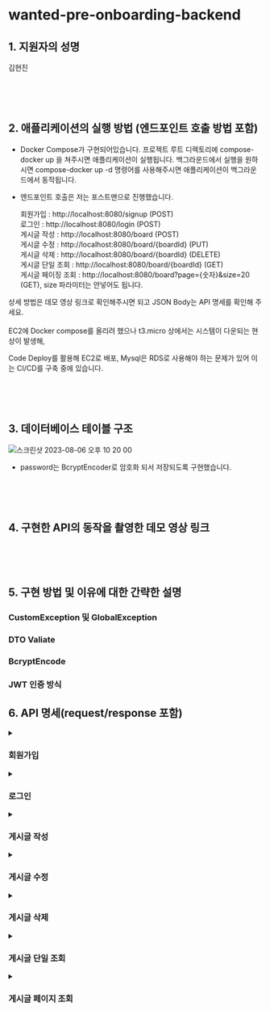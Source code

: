 # wanted-pre-onboarding-backend


## 1. 지원자의 성명
김현진

<br>
<br>
<br>

## 2. 애플리케이션의 실행 방법 (엔드포인트 호출 방법 포함)
- Docker Compose가 구현되어있습니다.
  프로젝트 루트 디렉토리에 compose-docker up 을 쳐주시면 애플리케이션이 실행됩니다.
  백그라운드에서 실행을 원하시면 compose-docker up -d 명령어를 사용해주시면 애플리케이션이 백그라운드에서 동작됩니다.


- 엔드포인트 호출은 저는 포스트맨으로 진행했습니다.

  
  회원가입 : http://localhost:8080/signup (POST) <br>
  로그인 : http://localhost:8080/login (POST) <br>
  게시글 작성 : http://localhost:8080/board (POST) <br>
  게시글 수정 : http://localhost:8080/board/{boardId} (PUT) <br>
  게시글 삭제 : http://localhost:8080/board/{boardId} (DELETE) <br>
  게시글 단일 조회 : http://localhost:8080/board/{boardId} (GET) <br>
  게시글 페이징 조회 : http://localhost:8080/board?page={숫자}&size=20 (GET), size 파라미터는 안넣어도 됩니다.

상세 방법은 데모 영상 링크로 확인해주시면 되고 JSON Body는 API 명세를 확인해 주세요.
<br>
<br>
EC2에 Docker compose를 올리려 했으나 t3.micro 상에서는 시스템이 다운되는 현상이 발생해,

Code Deploy를 활용해 EC2로 배포, Mysql은 RDS로 사용해야 하는 문제가 있어 이는 CI/CD를 구축 중에 있습니다.


<br>
<br>
<br>

## 3. 데이터베이스 테이블 구조

![스크린샷 2023-08-06 오후 10 20 00](https://github.com/khj745700/wanted-pre-onboarding-backend/assets/68643347/b98ddbe0-4d04-4ec5-a43c-f05511063e7f)

- password는 BcryptEncoder로 암호화 되서 저장되도록 구현했습니다.

<br>
<br>
<br>

## 4. 구현한 API의 동작을 촬영한 데모 영상 링크


<br>
<br>
<br>


## 5. 구현 방법 및 이유에 대한 간략한 설명

### CustomException 및 GlobalException


### DTO Valiate


### BcryptEncode


### JWT 인증 방식






## 6. API 명세(request/response 포함)

<details>
<summary><h3>회원가입</h3></summary>
<div markdown="1">
  
|엔드포인트|메서드명|
|---|---|
|/signup|post|

### request
```json
{
    "username": "@",
    "password": "12345678"
}
```


### response
성공 시
202 Accepted

실패 시
- 이메일 검증 실패
400 Bad Request
```json
{
    "errorMessage": "값이 유효하지 않습니다. (@가 포함되어야 합니다.)",
    "httpStatus": "BAD_REQUEST"
}
```

- 비밀번호 검증 실패
400 Bad Request
```json
{
    "errorMessage": "값이 유효하지 않습니다. (8글자 이상이어야 합니다.)",
    "httpStatus": "BAD_REQUEST"
}
```

- 중복 회원 존재
400 Bad Request
```json

```

<br>
<br>

</details>
</div>



<details>
<summary><h3>로그인</h3></summary>
<div markdown="1">

|엔드포인트|메서드명|
|---|---|
|/login|post|

### request
```json
{
    "username": "@",
    "password": "12345678"
}
```


### response
성공 시
200 OK

실패 시
```c
"Invalid Username or Password"
```

<br>
<br>

</details>
</div>


<details>
<summary><h3>게시글 작성</h3></summary>
<div markdown="1">

|엔드포인트|메서드명|
|---|---|
|/board|post|

### request
```json
{
    "title":"hello",
    "description":"test"
}
```


### response
성공 시
200 OK

실패 시
- 로그인 되어 있지 않음
401 Unauthorized
```json
{
    "errorMessage": "로그인 후 이용해주세요",
    "httpStatus": "UNAUTHORIZED"
}
```

- 제목이 작성되어 있지 않음.
400 BadRequest
```json
{
    "errorMessage": "제목을 채워야 합니다.",
    "httpStatus": "BAD_REQUEST"
}
```

- 내용이 작성되어 있지 않음.
400 BadRequest
```json
{
    "errorMessage": "내용을 채워야 합니다.",
    "httpStatus": "BAD_REQUEST"
}
```

<br>
<br>

</details>
</div>


<details>
<summary><h3>게시글 수정</h3></summary>
<div markdown="1">

|엔드포인트|메서드명|
|---|---|
|/board/{id}|put|

### request
```json
{
    "title":"hello",
    "description":"test"
}
```


### response
성공 시
200 OK

실패 시
- 로그인 되어 있지 않음
401 Unauthorized
```json
{
    "errorMessage": "로그인 후 이용해주세요",
    "httpStatus": "UNAUTHORIZED"
}
```

- 수정 권한이 없음.
- 403 FORBIDDEN
```json
{
    "errorMessage": "수정할 수 없습니다. 잘못된 접근입니다.",
    "httpStatus": "FORBIDDEN"
}
```

- 제목이 작성되어 있지 않음.
400 BadRequest
```json
{
    "errorMessage": "제목을 채워야 합니다.",
    "httpStatus": "BAD_REQUEST"
}
```

- 내용이 작성되어 있지 않음.
400 BadRequest
```json
{
    "errorMessage": "내용을 채워야 합니다.",
    "httpStatus": "BAD_REQUEST"
}
```

<br>
<br>

</details>
</div>


<details>
<summary><h3>게시글 삭제</h3></summary>
<div markdown="1">

|엔드포인트|메서드명|
|---|---|
|/board/{id}|delete|

성공 시
202 Accepted

실패 시
- 로그인 되어 있지 않음
401 Unauthorized
```json
{
    "errorMessage": "로그인 후 이용해주세요",
    "httpStatus": "UNAUTHORIZED"
}
```

- 수정 권한이 없음.
- 403 FORBIDDEN
```json
{
    "errorMessage": "수정할 수 없습니다. 잘못된 접근입니다.",
    "httpStatus": "FORBIDDEN"
}
```


<br>
<br>

</details>
</div>


<details>
<summary><h3>게시글 단일 조회</h3></summary>
<div markdown="1">

|엔드포인트|메서드명|
|---|---|
|/board/{id}|get|

### request



### response
성공 시
```json
{
  "title":"안녕하세요",
  "description": "신입입니다!",
  "username": "@"
}
```

실패 시
404 NOT FOUND
```json
{
  "errorMessage": "해당 자원을 찾을 수 없습니다.",
  "httpStatus": "NOT_FOUND"
}
```


<br>
<br>

</details>
</div>

<details>
<summary><h3>게시글 페이지 조회</h3></summary>
<div markdown="1">

|엔드포인트|메서드명|
|---|---|
|/board?page={pageNum}|get|

### request



### response
성공 시
```json
{
    "content": [
        {
            "boardId": 1,
            "title": "hello",
            "description": "test",
            "username": "@"
        },
        {
            "boardId": 2,
            "title": "hello",
            "description": "test",
            "username": "@"
        },
        {
            "boardId": 3,
            "title": "hello",
            "description": "test",
            "username": "@"
        },
        {
            "boardId": 4,
            "title": "hello",
            "description": "test",
            "username": "@"
        },
        {
            "boardId": 5,
            "title": "hello",
            "description": "test",
            "username": "@"
        },
        {
            "boardId": 6,
            "title": "hello",
            "description": "test",
            "username": "@"
        },
        {
            "boardId": 7,
            "title": "hello",
            "description": "test",
            "username": "@"
        },
        {
            "boardId": 8,
            "title": "hello",
            "description": "test",
            "username": "@"
        },
        {
            "boardId": 9,
            "title": "hello",
            "description": "test",
            "username": "@"
        },
        {
            "boardId": 10,
            "title": "hello",
            "description": "test",
            "username": "@"
        },
        {
            "boardId": 11,
            "title": "hello",
            "description": "test",
            "username": "@"
        },
        {
            "boardId": 12,
            "title": "hello",
            "description": "test",
            "username": "@"
        },
        {
            "boardId": 13,
            "title": "hello",
            "description": "test",
            "username": "@"
        },
        {
            "boardId": 14,
            "title": "hello",
            "description": "test",
            "username": "@"
        },
        {
            "boardId": 15,
            "title": "hello",
            "description": "test",
            "username": "@"
        },
        {
            "boardId": 16,
            "title": "hello",
            "description": "test",
            "username": "@"
        }
    ],
    "pageable": {
        "sort": {
            "empty": true,
            "sorted": false,
            "unsorted": true
        },
        "offset": 0,
        "pageNumber": 0,
        "pageSize": 20,
        "paged": true,
        "unpaged": false
    },
    "last": true,
    "totalPages": 1,
    "totalElements": 16,
    "first": true,
    "size": 20,
    "number": 0,
    "sort": {
        "empty": true,
        "sorted": false,
        "unsorted": true
    },
    "numberOfElements": 16,
    "empty": false
}
```

</details>
</div>
